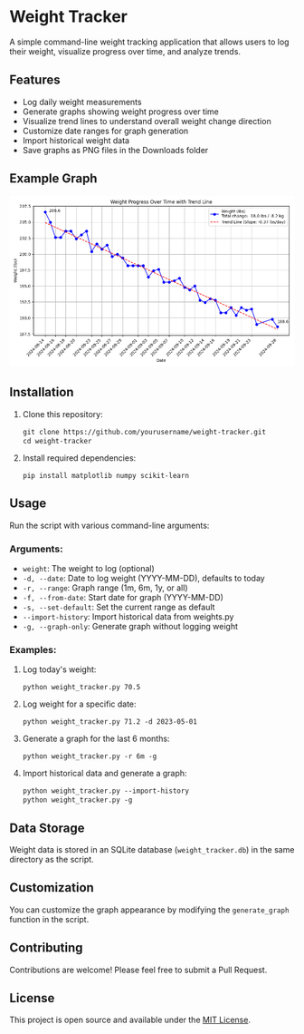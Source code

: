 # Weight Tracker

A simple command-line weight tracking application that allows users to log their weight, visualize progress over time, and analyze trends.

## Features

- Log daily weight measurements
- Generate graphs showing weight progress over time
- Visualize trend lines to understand overall weight change direction
- Customize date ranges for graph generation
- Import historical weight data
- Save graphs as PNG files in the Downloads folder

## Example Graph
![Weight Progress Over Time](./weight_progress.png)

## Installation

1. Clone this repository:
   ```
   git clone https://github.com/yourusername/weight-tracker.git
   cd weight-tracker
   ```

2. Install required dependencies:
   ```
   pip install matplotlib numpy scikit-learn
   ```

## Usage

Run the script with various command-line arguments:


### Arguments:

- `weight`: The weight to log (optional)
- `-d, --date`: Date to log weight (YYYY-MM-DD), defaults to today
- `-r, --range`: Graph range (1m, 6m, 1y, or all)
- `-f, --from-date`: Start date for graph (YYYY-MM-DD)
- `-s, --set-default`: Set the current range as default
- `--import-history`: Import historical data from weights.py
- `-g, --graph-only`: Generate graph without logging weight

### Examples:

1. Log today's weight:
   ```
   python weight_tracker.py 70.5
   ```

2. Log weight for a specific date:
   ```
   python weight_tracker.py 71.2 -d 2023-05-01
   ```

3. Generate a graph for the last 6 months:
   ```
   python weight_tracker.py -r 6m -g
   ```

4. Import historical data and generate a graph:
   ```
   python weight_tracker.py --import-history
   python weight_tracker.py -g
   ```

## Data Storage

Weight data is stored in an SQLite database (`weight_tracker.db`) in the same directory as the script.

## Customization

You can customize the graph appearance by modifying the `generate_graph` function in the script.

## Contributing

Contributions are welcome! Please feel free to submit a Pull Request.

## License

This project is open source and available under the [MIT License](LICENSE).
